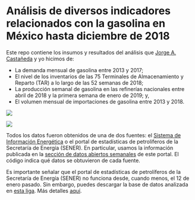 # Análisis de diversos indicadores relacionados con la  gasolina en México hasta diciembre de 2018

Este repo contiene los insumos y resultados del análisis que [Jorge A. Castañeda](https://twitter.com/jorgeacast) y yo hicimos de:

- La demanda mensual de gasolina entre 2013 y 2017; 
- El nivel de los inventarios de las 75 Terminales de Almacenamiento y Reparto (TAR) a lo largo de las 52 semanas de 2018;
- La producción semanal de gasolina en las refinerías nacionales entre abril de 2018 y la primera semana de enero de 2019; y,
- El volumen mensual de importaciones de gasolina entre 2013 y 2018.

![](http://segasi.com.mx/github/demanda_mensual_gasolina_anio_2012_2017.png)


![](http://segasi.com.mx/github/produccion_semanal_nacional_gasolina_2018.png)

Todos los datos fueron obtenidos de una de dos fuentes: el [Sistema de Información Energética](http://sie.energia.gob.mx) o el portal de estadísticas de petrolíferos de la Secretaría de Energía (SENER). En particular, usamos la información publicada en la [sección de datos abiertos semanales](https://bit.ly/2FsYvqj) de este portal. El código indica qué datos se obtuvieron de cada fuente.

Es importante señalar que el portal de estadísticas de petrolíferos de la Secretaría de Energía (SENER) no funciona desde, cuando menos, el 12 de enero pasado. Sin embargo, puedes descargar la base de datos analizada en [esta liga](https://github.com/segasi/analisis_estadisticas_petroliferos/raw/master/01_datos/Estad%C3%83_sticas%20Energ%C3%83%C2%A9ticas.xlsx). Más detalles [aquí](https://github.com/segasi/analisis_estadisticas_petroliferos).
